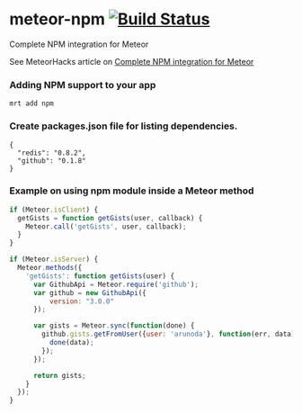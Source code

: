 # meteor-npm [![Build Status](https://travis-ci.org/arunoda/meteor-npm.png?branch=master)](https://travis-ci.org/arunoda/meteor-npm)

Complete NPM integration for Meteor

See MeteorHacks article on [Complete NPM integration for Meteor](http://meteorhacks.com/complete-npm-integration-for-meteor.html)

### Adding NPM support to your app

    mrt add npm

### Create packages.json file for listing dependencies.

    {
      "redis": "0.8.2",
      "github": "0.1.8"
    }

### Example on using npm module inside a Meteor method

~~~js
if (Meteor.isClient) {
  getGists = function getGists(user, callback) {
    Meteor.call('getGists', user, callback);
  }
}

if (Meteor.isServer) {
  Meteor.methods({
    'getGists': function getGists(user) {
      var GithubApi = Meteor.require('github');
      var github = new GithubApi({
          version: "3.0.0"
      });

      var gists = Meteor.sync(function(done) {
        github.gists.getFromUser({user: 'arunoda'}, function(err, data) {
          done(data);
        });
      });

      return gists;
    }
  });
}
~~~

